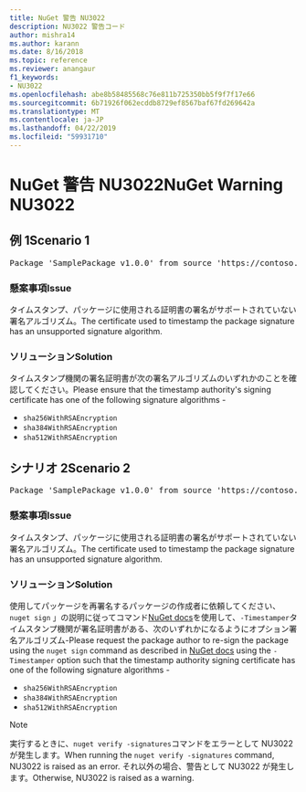 ```yaml
---
title: NuGet 警告 NU3022
description: NU3022 警告コード
author: mishra14
ms.author: karann
ms.date: 8/16/2018
ms.topic: reference
ms.reviewer: anangaur
f1_keywords:
- NU3022
ms.openlocfilehash: abe8b58485568c76e811b725350bb5f9f7f17e66
ms.sourcegitcommit: 6b71926f062ecddb8729ef8567baf67fd269642a
ms.translationtype: MT
ms.contentlocale: ja-JP
ms.lasthandoff: 04/22/2019
ms.locfileid: "59931710"
---
```

# <a name="nuget-warning-nu3022"></a><span data-ttu-id="d0b68-103">NuGet 警告 NU3022</span><span class="sxs-lookup"><span data-stu-id="d0b68-103">NuGet Warning NU3022</span></span>

## <a name="scenario-1"></a><span data-ttu-id="d0b68-104">例 1</span><span class="sxs-lookup"><span data-stu-id="d0b68-104">Scenario 1</span></span>

<pre>Package 'SamplePackage v1.0.0' from source 'https://contoso.com/index.json': The primary signature's timestamp certificate has an unsupported signature algorithm.</pre>

### <a name="issue"></a><span data-ttu-id="d0b68-105">懸案事項</span><span class="sxs-lookup"><span data-stu-id="d0b68-105">Issue</span></span>

<span data-ttu-id="d0b68-106">タイムスタンプ、パッケージに使用される証明書の署名がサポートされていない署名アルゴリズム。</span><span class="sxs-lookup"><span data-stu-id="d0b68-106">The certificate used to timestamp the package signature has an unsupported signature algorithm.</span></span>


### <a name="solution"></a><span data-ttu-id="d0b68-107">ソリューション</span><span class="sxs-lookup"><span data-stu-id="d0b68-107">Solution</span></span>

<span data-ttu-id="d0b68-108">タイムスタンプ機関の署名証明書が次の署名アルゴリズムのいずれかのことを確認してください。</span><span class="sxs-lookup"><span data-stu-id="d0b68-108">Please ensure that the timestamp authority's signing certificate has one of the following signature algorithms -</span></span> 
* `sha256WithRSAEncryption`
* `sha384WithRSAEncryption`
* `sha512WithRSAEncryption`



## <a name="scenario-2"></a><span data-ttu-id="d0b68-109">シナリオ 2</span><span class="sxs-lookup"><span data-stu-id="d0b68-109">Scenario 2</span></span>

<pre>Package 'SamplePackage v1.0.0' from source 'https://contoso.com/index.json': The timestamp certificate has an unsupported signature algorithm (SHA1). The following algorithms are supported: SHA256RSA, SHA384RSA, SHA512RSA.</pre>

### <a name="issue"></a><span data-ttu-id="d0b68-110">懸案事項</span><span class="sxs-lookup"><span data-stu-id="d0b68-110">Issue</span></span>

<span data-ttu-id="d0b68-111">タイムスタンプ、パッケージに使用される証明書の署名がサポートされていない署名アルゴリズム。</span><span class="sxs-lookup"><span data-stu-id="d0b68-111">The certificate used to timestamp the package signature has an unsupported signature algorithm.</span></span>


### <a name="solution"></a><span data-ttu-id="d0b68-112">ソリューション</span><span class="sxs-lookup"><span data-stu-id="d0b68-112">Solution</span></span>

<span data-ttu-id="d0b68-113">使用してパッケージを再署名するパッケージの作成者に依頼してください、 `nuget sign` 」の説明に従ってコマンド[NuGet docs](https://docs.microsoft.com/en-us/nuget/create-packages/sign-a-package)を使用して、`-Timestamper`タイムスタンプ機関が署名証明書がある、次のいずれかになるようにオプション署名アルゴリズム-</span><span class="sxs-lookup"><span data-stu-id="d0b68-113">Please request the package author to re-sign the package using the `nuget sign` command as described in [NuGet docs](https://docs.microsoft.com/en-us/nuget/create-packages/sign-a-package) using the `-Timestamper` option such that the timestamp authority signing certificate has one of the following signature algorithms -</span></span>
* `sha256WithRSAEncryption`
* `sha384WithRSAEncryption`
* `sha512WithRSAEncryption`


> [!Note]
> <span data-ttu-id="d0b68-114">実行するときに、`nuget verify -signatures`コマンドをエラーとして NU3022 が発生します。</span><span class="sxs-lookup"><span data-stu-id="d0b68-114">When running the `nuget verify -signatures` command, NU3022 is raised as an error.</span></span> <span data-ttu-id="d0b68-115">それ以外の場合、警告として NU3022 が発生します。</span><span class="sxs-lookup"><span data-stu-id="d0b68-115">Otherwise, NU3022 is raised as a warning.</span></span>